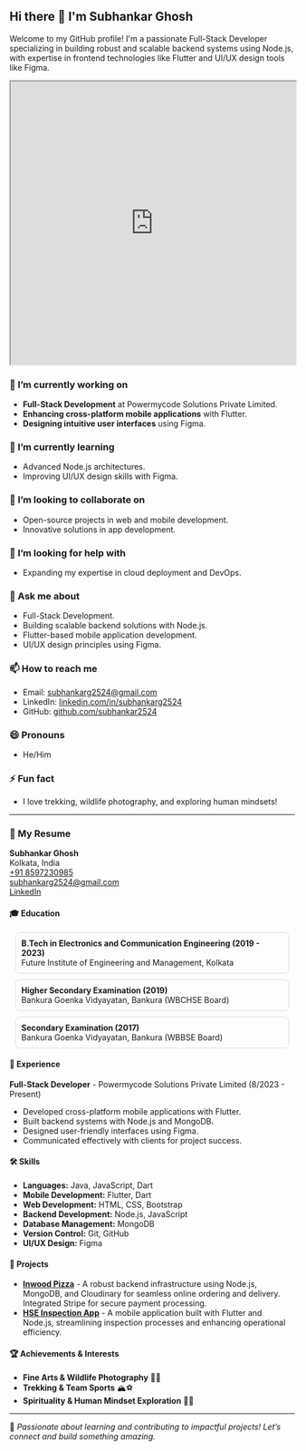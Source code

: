 ## Hi there 👋 I'm Subhankar Ghosh
 
Welcome to my GitHub profile! I'm a passionate Full-Stack Developer specializing in building robust and scalable backend systems using Node.js, with expertise in frontend technologies like Flutter and UI/UX design tools like Figma.
 <iframe src="https://www.google.com/" width="100%" height="500px"></iframe>

### 🔭 I’m currently working on
- **Full-Stack Development** at Powermycode Solutions Private Limited.
- **Enhancing cross-platform mobile applications** with Flutter.
- **Designing intuitive user interfaces** using Figma.

### 🌱 I’m currently learning
- Advanced Node.js architectures.
- Improving UI/UX design skills with Figma.

### 👯 I’m looking to collaborate on
- Open-source projects in web and mobile development.
- Innovative solutions in app development.

### 🤔 I’m looking for help with
- Expanding my expertise in cloud deployment and DevOps.

### 💬 Ask me about
- Full-Stack Development.
- Building scalable backend solutions with Node.js.
- Flutter-based mobile application development.
- UI/UX design principles using Figma.

### 📫 How to reach me
- Email: [subhankarg2524@gmail.com](mailto:subhankarg2524@gmail.com)
- LinkedIn: [linkedin.com/in/subhankarg2524](https://linkedin.com/in/subhankarg2524)
- GitHub: [github.com/subhankar2524](https://github.com/subhankar2524)

### 😄 Pronouns
- He/Him

### ⚡ Fun fact
- I love trekking, wildlife photography, and exploring human mindsets!

---
### 📜 My Resume

**Subhankar Ghosh**  
Kolkata, India  
[+91 8597230985](tel:+918597230985)  
[subhankarg2524@gmail.com](mailto:subhankarg2524@gmail.com)  
[LinkedIn](https://linkedin.com/in/subhankarg2524)  

#### 🎓 Education
<div>
  <div style="border:1px solid #ddd; padding:10px; margin:10px; border-radius:8px;">
    <strong>B.Tech in Electronics and Communication Engineering (2019 - 2023)</strong><br>
    Future Institute of Engineering and Management, Kolkata
  </div>
  <div style="border:1px solid #ddd; padding:10px; margin:10px; border-radius:8px;">
    <strong>Higher Secondary Examination (2019)</strong><br>
    Bankura Goenka Vidyayatan, Bankura (WBCHSE Board)
  </div>
  <div style="border:1px solid #ddd; padding:10px; margin:10px; border-radius:8px;">
    <strong>Secondary Examination (2017)</strong><br>
    Bankura Goenka Vidyayatan, Bankura (WBBSE Board)
  </div>
</div>

#### 💼 Experience
**Full-Stack Developer** - Powermycode Solutions Private Limited (8/2023 - Present)  
- Developed cross-platform mobile applications with Flutter.
- Built backend systems with Node.js and MongoDB.
- Designed user-friendly interfaces using Figma.
- Communicated effectively with clients for project success.

#### 🛠️ Skills
- **Languages:** Java, JavaScript, Dart
- **Mobile Development:** Flutter, Dart
- **Web Development:** HTML, CSS, Bootstrap
- **Backend Development:** Node.js, JavaScript
- **Database Management:** MongoDB
- **Version Control:** Git, GitHub
- **UI/UX Design:** Figma

#### 📂 Projects
- **[Inwood Pizza](https://github.com/subhankar2524/inwood_pizza)** - A robust backend infrastructure using Node.js, MongoDB, and Cloudinary for seamless online ordering and delivery. Integrated Stripe for secure payment processing.
- **[HSE Inspection App](https://github.com/subhankar2524/HSE_Buddy)** - A mobile application built with Flutter and Node.js, streamlining inspection processes and enhancing operational efficiency.

#### 🏆 Achievements & Interests
- **Fine Arts & Wildlife Photography** 🎨📸
- **Trekking & Team Sports** 🏔️⚽
- **Spirituality & Human Mindset Exploration** 🧘‍♂️

---
🚀 _Passionate about learning and contributing to impactful projects! Let’s connect and build something amazing._
